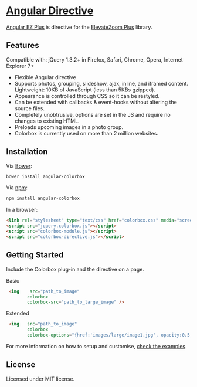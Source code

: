 [Angular Directive](http://igorlino.github.io/angular-elevatezoom-plus/)
================================

[Angular EZ Plus](http://igorlino.github.io/angular-elevatezoom-plus/) is directive for the [ElevateZoom Plus](http://igorlino.github.io/elevatezoom-plus/) library.

## Features

Compatible with: jQuery 1.3.2+ in Firefox, Safari, Chrome, Opera, Internet Explorer 7+

- Flexible Angular directive
- Supports photos, grouping, slideshow, ajax, inline, and iframed content.
Lightweight: 10KB of JavaScript (less than 5KBs gzipped).
- Appearance is controlled through CSS so it can be restyled.
- Can be extended with callbacks & event-hooks without altering the source files.
- Completely unobtrusive, options are set in the JS and require no changes to existing HTML.
- Preloads upcoming images in a photo group.
- Colorbox is currently used on more than 2 million websites.

## Installation

Via [Bower](http://bower.io/):

```bash
bower install angular-colorbox
```

Via [npm](https://www.npmjs.com/):

```bash
npm install angular-colorbox
```

In a browser:

```html
<link rel="stylesheet" type="text/css" href="colorbox.css" media="screen" />
<script src="jquery.colorbox.js"></script>
<script src="colorbox-module.js"></script>
<script src="colorbox-directive.js"></script>
```

## Getting Started

Include the Colorbox plug-in and the directive on a page.

Basic
```html
 <img    src="path_to_image" 
        colorbox
        colorbox-src="path_to_large_image" />
```

Extended
```html
 <img   src="path_to_image" 
        colorbox
        colorbox-options="{href:'images/large/image1.jpg', opacity:0.5, title:'A nice colorbox' }"
```

For more information on how to setup and customise, [check the examples](http://igorlino.github.io/angular-colorbox/).

## License
Licensed under MIT license.
